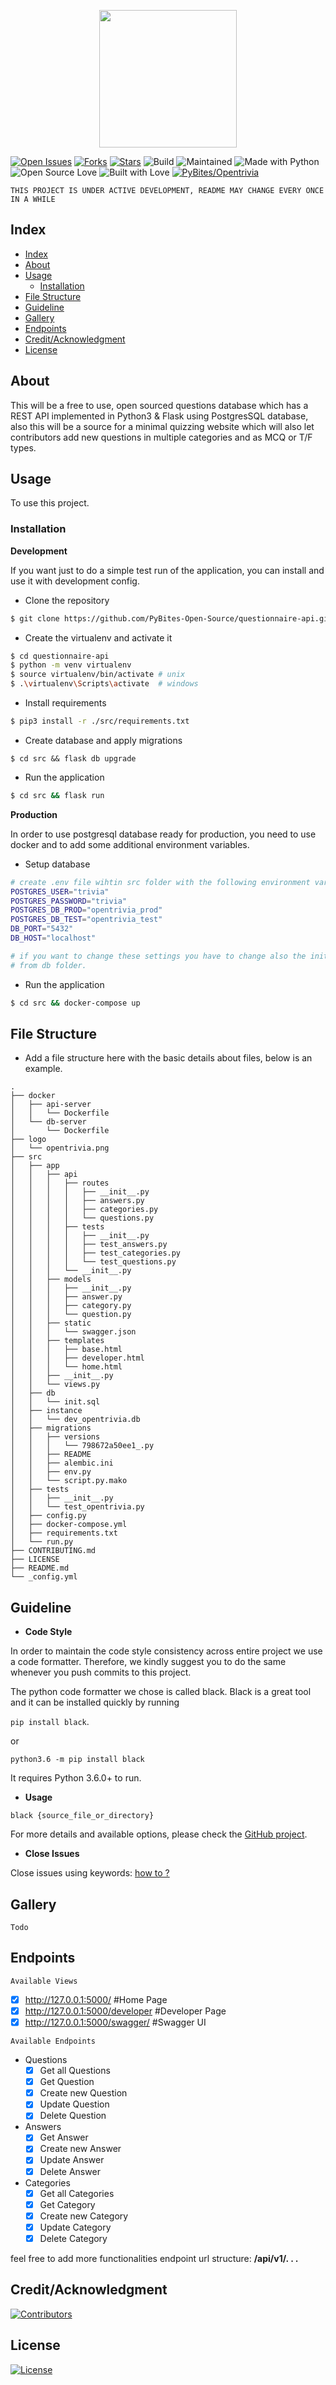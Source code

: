 <p align="center">
  <img src="./logo/opentrivia.png" width="220">
</p>

[![Open Issues](https://img.shields.io/github/issues/PyBites-Open-Source/questionnaire-api?style=for-the-badge)](https://github.com/PyBites-Open-Source/questionnaire-api/issues) [![Forks](https://img.shields.io/github/forks/PyBites-Open-Source/questionnaire-api?style=for-the-badge)](https://github.com/PyBites-Open-Source/questionnaire-api/network/members) [![Stars](https://img.shields.io/github/stars/PyBites-Open-Source/questionnaire-api?style=for-the-badge)](https://github.com/PyBites-Open-Source/questionnaire-api/stargazers) ![Build](https://img.shields.io/travis/PyBites-Open-Source/questionnaire-api?style=for-the-badge) ![Maintained](https://img.shields.io/maintenance/yes/2019?style=for-the-badge&logo=github)  ![Made with Python](https://img.shields.io/badge/Made%20with-Python-blueviolet?style=for-the-badge&logo=python)  ![Open Source Love](https://img.shields.io/badge/Open%20Source-%E2%99%A5-red?style=for-the-badge&logo=open-source-initiative)  ![Built with Love](https://img.shields.io/badge/Built%20With-%E2%99%A5-critical?style=for-the-badge&logo=ko-fi) [![PyBites/Opentrivia](https://img.shields.io/badge/PyBites%2FOpentrivia-Chat-success?logo=slack&style=for-the-badge)](https://app.slack.com/client/T4SJVFM8C/CMYR582R4)

`THIS PROJECT IS UNDER ACTIVE DEVELOPMENT, README MAY CHANGE EVERY ONCE IN A WHILE`


## Index

- [Index](#index)
- [About](#about)
- [Usage](#usage)
  - [Installation](#installation)
- [File Structure](#file-structure)
- [Guideline](#guideline)
- [Gallery](#gallery)
- [Endpoints](#endpoints)
- [Credit/Acknowledgment](#creditacknowledgment)
- [License](#license)

## About
This will be a free to use, open sourced questions database which has a REST API implemented in Python3 & Flask using PostgresSQL database, also this will be a source for a minimal quizzing website which will also let contributors add new questions in multiple categories and as MCQ or T/F types. 

## Usage
To use this project.

### Installation

**Development**

If you want just to do a simple test run of the application, you can install and use it 
with development config.

- Clone the repository

```bash
$ git clone https://github.com/PyBites-Open-Source/questionnaire-api.git
```

- Create the virtualenv and activate it

```bash
$ cd questionnaire-api
$ python -m venv virtualenv
$ source virtualenv/bin/activate # unix
$ .\virtualenv\Scripts\activate  # windows
```

- Install requirements

```bash
$ pip3 install -r ./src/requirements.txt
```
- Create database and apply migrations

```
$ cd src && flask db upgrade
```  

- Run the application

```bash
$ cd src && flask run
```
**Production**

In order to use postgresql database ready for production, you need to use docker and to add some additional environment variables. 

- Setup database 

```bash
# create .env file wihtin src folder with the following environment variables. 
POSTGRES_USER="trivia"
POSTGRES_PASSWORD="trivia"
POSTGRES_DB_PROD="opentrivia_prod"
POSTGRES_DB_TEST="opentrivia_test"
DB_PORT="5432"
DB_HOST="localhost"

# if you want to change these settings you have to change also the init.sql file 
# from db folder. 
```

- Run the application

```bash
$ cd src && docker-compose up
```

## File Structure
- Add a file structure here with the basic details about files, below is an example.

```
.
├── docker
│   ├── api-server
│   │   └── Dockerfile
│   └── db-server
│       └── Dockerfile
├── logo
│   └── opentrivia.png
├── src
│   ├── app
│   │   ├── api
│   │   │   ├── routes
│   │   │   │   ├── __init__.py
│   │   │   │   ├── answers.py
│   │   │   │   ├── categories.py
│   │   │   │   └── questions.py
│   │   │   ├── tests
│   │   │   │   ├── __init__.py
│   │   │   │   ├── test_answers.py
│   │   │   │   ├── test_categories.py
│   │   │   │   └── test_questions.py
│   │   │   └── __init__.py
│   │   ├── models
│   │   │   ├── __init__.py
│   │   │   ├── answer.py
│   │   │   ├── category.py
│   │   │   └── question.py
│   │   ├── static
│   │   │   └── swagger.json
│   │   ├── templates
│   │   │   ├── base.html
│   │   │   ├── developer.html
│   │   │   └── home.html
│   │   ├── __init__.py
│   │   └── views.py
│   ├── db
│   │   └── init.sql
│   ├── instance
│   │   └── dev_opentrivia.db
│   ├── migrations
│   │   ├── versions
│   │   │   └── 798672a50ee1_.py
│   │   ├── README
│   │   ├── alembic.ini
│   │   ├── env.py
│   │   └── script.py.mako
│   ├── tests
│   │   ├── __init__.py
│   │   └── test_opentrivia.py
│   ├── config.py
│   ├── docker-compose.yml
│   ├── requirements.txt
│   └── run.py
├── CONTRIBUTING.md
├── LICENSE
├── README.md
└── _config.yml
```


## Guideline

- __Code Style__

In order to maintain the code style consistency across entire project we use a code formatter. Therefore, we kindly suggest you to do the same whenever you push commits to this project. 

The python code formatter we chose is called black. Black is a great tool and it can be installed quickly by running 

`pip install black`.  

or

`python3.6 -m pip install black`

It requires Python 3.6.0+ to run.

- __Usage__

`black {source_file_or_directory}`

For more details and available options, please check the [GitHub project](https://github.com/psf/black).

- __Close Issues__

Close issues using keywords: [how to ?](https://help.github.com/en/articles/closing-issues-using-keywords)

## Gallery
`Todo`

## Endpoints

`Available Views`
- [x] http://127.0.0.1:5000/            #Home Page
- [x] http://127.0.0.1:5000/developer   #Developer Page
- [x] http://127.0.0.1:5000/swagger/    #Swagger UI

`Available Endpoints`

- Questions
    - [x] Get all Questions
    - [x] Get Question
    - [x] Create new Question
    - [x] Update Question
    - [x] Delete Question
- Answers
    - [x] Get Answer
    - [x] Create new Answer
    - [x] Update Answer
    - [x] Delete Answer
- Categories
    - [x] Get all Categories
    - [x] Get Category
    - [x] Create new Category
    - [x] Update Category
    - [x] Delete Category

feel free to add more functionalities
endpoint url structure:  **/api/v1/. . .**

## Credit/Acknowledgment
[![Contributors](https://img.shields.io/github/contributors/PyBites-Open-Source/questionnaire-api?style=for-the-badge)](https://github.com/PyBites-Open-Source/questionnaire-api/graphs/contributors)

## License
[![License](https://img.shields.io/github/license/PyBites-Open-Source/questionnaire-api?style=for-the-badge)](https://github.com/PyBites-Open-Source/questionnaire-api/blob/master/LICENSE)
